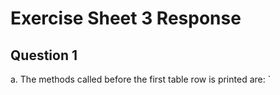 # Exercise Sheet 3 Response
## Question 1
a. The methods called before the first table row is printed are: `
